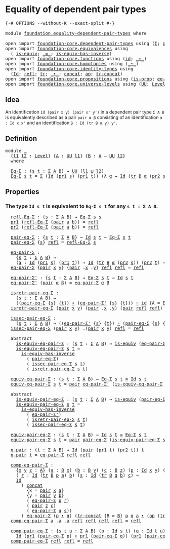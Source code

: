 # Equality of dependent pair types

<pre class="Agda"><a id="45" class="Symbol">{-#</a> <a id="49" class="Keyword">OPTIONS</a> <a id="57" class="Pragma">--without-K</a> <a id="69" class="Pragma">--exact-split</a> <a id="83" class="Symbol">#-}</a>

<a id="88" class="Keyword">module</a> <a id="95" href="foundation.equality-dependent-pair-types.html" class="Module">foundation.equality-dependent-pair-types</a> <a id="136" class="Keyword">where</a>

<a id="143" class="Keyword">open</a> <a id="148" class="Keyword">import</a> <a id="155" href="foundation-core.dependent-pair-types.html" class="Module">foundation-core.dependent-pair-types</a> <a id="192" class="Keyword">using</a> <a id="198" class="Symbol">(</a><a id="199" href="foundation-core.dependent-pair-types.html#515" class="Record">Σ</a><a id="200" class="Symbol">;</a> <a id="202" href="foundation-core.dependent-pair-types.html#588" class="InductiveConstructor">pair</a><a id="206" class="Symbol">;</a> <a id="208" href="foundation-core.dependent-pair-types.html#605" class="Field">pr1</a><a id="211" class="Symbol">;</a> <a id="213" href="foundation-core.dependent-pair-types.html#617" class="Field">pr2</a><a id="216" class="Symbol">)</a>
<a id="218" class="Keyword">open</a> <a id="223" class="Keyword">import</a> <a id="230" href="foundation-core.equivalences.html" class="Module">foundation-core.equivalences</a> <a id="259" class="Keyword">using</a>
  <a id="267" class="Symbol">(</a> <a id="269" href="foundation-core.equivalences.html#1556" class="Function">is-equiv</a><a id="277" class="Symbol">;</a> <a id="279" href="foundation-core.equivalences.html#1621" class="Function Operator">_≃_</a><a id="282" class="Symbol">;</a> <a id="284" href="foundation-core.equivalences.html#3013" class="Function">is-equiv-has-inverse</a><a id="304" class="Symbol">)</a>
<a id="306" class="Keyword">open</a> <a id="311" class="Keyword">import</a> <a id="318" href="foundation-core.functions.html" class="Module">foundation-core.functions</a> <a id="344" class="Keyword">using</a> <a id="350" class="Symbol">(</a><a id="351" href="foundation-core.functions.html#322" class="Function">id</a><a id="353" class="Symbol">;</a> <a id="355" href="foundation-core.functions.html#420" class="Function Operator">_∘_</a><a id="358" class="Symbol">)</a>
<a id="360" class="Keyword">open</a> <a id="365" class="Keyword">import</a> <a id="372" href="foundation-core.homotopies.html" class="Module">foundation-core.homotopies</a> <a id="399" class="Keyword">using</a> <a id="405" class="Symbol">(</a><a id="406" href="foundation-core.homotopies.html#627" class="Function Operator">_~_</a><a id="409" class="Symbol">)</a>
<a id="411" class="Keyword">open</a> <a id="416" class="Keyword">import</a> <a id="423" href="foundation-core.identity-types.html" class="Module">foundation-core.identity-types</a> <a id="454" class="Keyword">using</a>
  <a id="462" class="Symbol">(</a><a id="463" href="foundation-core.identity-types.html#1767" class="Datatype">Id</a><a id="465" class="Symbol">;</a> <a id="467" href="foundation-core.identity-types.html#1820" class="InductiveConstructor">refl</a><a id="471" class="Symbol">;</a> <a id="473" href="foundation-core.identity-types.html#5702" class="Function">tr</a><a id="475" class="Symbol">;</a> <a id="477" href="foundation-core.identity-types.html#2425" class="Function Operator">_∙_</a><a id="480" class="Symbol">;</a> <a id="482" href="foundation-core.identity-types.html#2485" class="Function">concat</a><a id="488" class="Symbol">;</a> <a id="490" href="foundation-core.identity-types.html#4003" class="Function">ap</a><a id="492" class="Symbol">;</a> <a id="494" href="foundation-core.identity-types.html#6274" class="Function">tr-concat</a><a id="503" class="Symbol">)</a>
<a id="505" class="Keyword">open</a> <a id="510" class="Keyword">import</a> <a id="517" href="foundation-core.propositions.html" class="Module">foundation-core.propositions</a> <a id="546" class="Keyword">using</a> <a id="552" class="Symbol">(</a><a id="553" href="foundation-core.propositions.html#1309" class="Function">is-prop</a><a id="560" class="Symbol">;</a> <a id="562" href="foundation-core.propositions.html#2719" class="Function">eq-is-prop</a><a id="572" class="Symbol">)</a>
<a id="574" class="Keyword">open</a> <a id="579" class="Keyword">import</a> <a id="586" href="foundation-core.universe-levels.html" class="Module">foundation-core.universe-levels</a> <a id="618" class="Keyword">using</a> <a id="624" class="Symbol">(</a><a id="625" href="foundation-core.universe-levels.html#235" class="Primitive">UU</a><a id="627" class="Symbol">;</a> <a id="629" href="Agda.Primitive.html#597" class="Postulate">Level</a><a id="634" class="Symbol">;</a> <a id="636" href="Agda.Primitive.html#810" class="Primitive Operator">_⊔_</a><a id="639" class="Symbol">)</a>
</pre>
## Idea

An identification `Id (pair x y) (pair x' y')` in a dependent pair type `Σ A B` is equivalently described as a pair `pair α β` consisting of an identification `α : Id x x'` and an identification `β : Id (tr B α y) y'`. 

## Definition

<pre class="Agda">
<a id="900" class="Keyword">module</a> <a id="907" href="foundation.equality-dependent-pair-types.html#907" class="Module">_</a>
  <a id="911" class="Symbol">{</a><a id="912" href="foundation.equality-dependent-pair-types.html#912" class="Bound">l1</a> <a id="915" href="foundation.equality-dependent-pair-types.html#915" class="Bound">l2</a> <a id="918" class="Symbol">:</a> <a id="920" href="Agda.Primitive.html#597" class="Postulate">Level</a><a id="925" class="Symbol">}</a> <a id="927" class="Symbol">{</a><a id="928" href="foundation.equality-dependent-pair-types.html#928" class="Bound">A</a> <a id="930" class="Symbol">:</a> <a id="932" href="foundation-core.universe-levels.html#235" class="Primitive">UU</a> <a id="935" href="foundation.equality-dependent-pair-types.html#912" class="Bound">l1</a><a id="937" class="Symbol">}</a> <a id="939" class="Symbol">{</a><a id="940" href="foundation.equality-dependent-pair-types.html#940" class="Bound">B</a> <a id="942" class="Symbol">:</a> <a id="944" href="foundation.equality-dependent-pair-types.html#928" class="Bound">A</a> <a id="946" class="Symbol">→</a> <a id="948" href="foundation-core.universe-levels.html#235" class="Primitive">UU</a> <a id="951" href="foundation.equality-dependent-pair-types.html#915" class="Bound">l2</a><a id="953" class="Symbol">}</a>
  <a id="957" class="Keyword">where</a>

  <a id="966" href="foundation.equality-dependent-pair-types.html#966" class="Function">Eq-Σ</a> <a id="971" class="Symbol">:</a> <a id="973" class="Symbol">(</a><a id="974" href="foundation.equality-dependent-pair-types.html#974" class="Bound">s</a> <a id="976" href="foundation.equality-dependent-pair-types.html#976" class="Bound">t</a> <a id="978" class="Symbol">:</a> <a id="980" href="foundation-core.dependent-pair-types.html#515" class="Record">Σ</a> <a id="982" href="foundation.equality-dependent-pair-types.html#928" class="Bound">A</a> <a id="984" href="foundation.equality-dependent-pair-types.html#940" class="Bound">B</a><a id="985" class="Symbol">)</a> <a id="987" class="Symbol">→</a> <a id="989" href="foundation-core.universe-levels.html#235" class="Primitive">UU</a> <a id="992" class="Symbol">(</a><a id="993" href="foundation.equality-dependent-pair-types.html#912" class="Bound">l1</a> <a id="996" href="Agda.Primitive.html#810" class="Primitive Operator">⊔</a> <a id="998" href="foundation.equality-dependent-pair-types.html#915" class="Bound">l2</a><a id="1000" class="Symbol">)</a>
  <a id="1004" href="foundation.equality-dependent-pair-types.html#966" class="Function">Eq-Σ</a> <a id="1009" href="foundation.equality-dependent-pair-types.html#1009" class="Bound">s</a> <a id="1011" href="foundation.equality-dependent-pair-types.html#1011" class="Bound">t</a> <a id="1013" class="Symbol">=</a> <a id="1015" href="foundation-core.dependent-pair-types.html#515" class="Record">Σ</a> <a id="1017" class="Symbol">(</a><a id="1018" href="foundation-core.identity-types.html#1767" class="Datatype">Id</a> <a id="1021" class="Symbol">(</a><a id="1022" href="foundation-core.dependent-pair-types.html#605" class="Field">pr1</a> <a id="1026" href="foundation.equality-dependent-pair-types.html#1009" class="Bound">s</a><a id="1027" class="Symbol">)</a> <a id="1029" class="Symbol">(</a><a id="1030" href="foundation-core.dependent-pair-types.html#605" class="Field">pr1</a> <a id="1034" href="foundation.equality-dependent-pair-types.html#1011" class="Bound">t</a><a id="1035" class="Symbol">))</a> <a id="1038" class="Symbol">(λ</a> <a id="1041" href="foundation.equality-dependent-pair-types.html#1041" class="Bound">α</a> <a id="1043" class="Symbol">→</a> <a id="1045" href="foundation-core.identity-types.html#1767" class="Datatype">Id</a> <a id="1048" class="Symbol">(</a><a id="1049" href="foundation-core.identity-types.html#5702" class="Function">tr</a> <a id="1052" href="foundation.equality-dependent-pair-types.html#940" class="Bound">B</a> <a id="1054" href="foundation.equality-dependent-pair-types.html#1041" class="Bound">α</a> <a id="1056" class="Symbol">(</a><a id="1057" href="foundation-core.dependent-pair-types.html#617" class="Field">pr2</a> <a id="1061" href="foundation.equality-dependent-pair-types.html#1009" class="Bound">s</a><a id="1062" class="Symbol">))</a> <a id="1065" class="Symbol">(</a><a id="1066" href="foundation-core.dependent-pair-types.html#617" class="Field">pr2</a> <a id="1070" href="foundation.equality-dependent-pair-types.html#1011" class="Bound">t</a><a id="1071" class="Symbol">))</a>
</pre>
## Properties

### The type `Id s t` is equivalent to `Eq-Σ s t` for any `s t : Σ A B`.

<pre class="Agda">  <a id="1178" href="foundation.equality-dependent-pair-types.html#1178" class="Function">refl-Eq-Σ</a> <a id="1188" class="Symbol">:</a> <a id="1190" class="Symbol">(</a><a id="1191" href="foundation.equality-dependent-pair-types.html#1191" class="Bound">s</a> <a id="1193" class="Symbol">:</a> <a id="1195" href="foundation-core.dependent-pair-types.html#515" class="Record">Σ</a> <a id="1197" href="foundation.equality-dependent-pair-types.html#928" class="Bound">A</a> <a id="1199" href="foundation.equality-dependent-pair-types.html#940" class="Bound">B</a><a id="1200" class="Symbol">)</a> <a id="1202" class="Symbol">→</a> <a id="1204" href="foundation.equality-dependent-pair-types.html#966" class="Function">Eq-Σ</a> <a id="1209" href="foundation.equality-dependent-pair-types.html#1191" class="Bound">s</a> <a id="1211" href="foundation.equality-dependent-pair-types.html#1191" class="Bound">s</a>
  <a id="1215" href="foundation-core.dependent-pair-types.html#605" class="Field">pr1</a> <a id="1219" class="Symbol">(</a><a id="1220" href="foundation.equality-dependent-pair-types.html#1178" class="Function">refl-Eq-Σ</a> <a id="1230" class="Symbol">(</a><a id="1231" href="foundation-core.dependent-pair-types.html#588" class="InductiveConstructor">pair</a> <a id="1236" href="foundation.equality-dependent-pair-types.html#1236" class="Bound">a</a> <a id="1238" href="foundation.equality-dependent-pair-types.html#1238" class="Bound">b</a><a id="1239" class="Symbol">))</a> <a id="1242" class="Symbol">=</a> <a id="1244" href="foundation-core.identity-types.html#1820" class="InductiveConstructor">refl</a>
  <a id="1251" href="foundation-core.dependent-pair-types.html#617" class="Field">pr2</a> <a id="1255" class="Symbol">(</a><a id="1256" href="foundation.equality-dependent-pair-types.html#1178" class="Function">refl-Eq-Σ</a> <a id="1266" class="Symbol">(</a><a id="1267" href="foundation-core.dependent-pair-types.html#588" class="InductiveConstructor">pair</a> <a id="1272" href="foundation.equality-dependent-pair-types.html#1272" class="Bound">a</a> <a id="1274" href="foundation.equality-dependent-pair-types.html#1274" class="Bound">b</a><a id="1275" class="Symbol">))</a> <a id="1278" class="Symbol">=</a> <a id="1280" href="foundation-core.identity-types.html#1820" class="InductiveConstructor">refl</a>

  <a id="1288" href="foundation.equality-dependent-pair-types.html#1288" class="Function">pair-eq-Σ</a> <a id="1298" class="Symbol">:</a> <a id="1300" class="Symbol">{</a><a id="1301" href="foundation.equality-dependent-pair-types.html#1301" class="Bound">s</a> <a id="1303" href="foundation.equality-dependent-pair-types.html#1303" class="Bound">t</a> <a id="1305" class="Symbol">:</a> <a id="1307" href="foundation-core.dependent-pair-types.html#515" class="Record">Σ</a> <a id="1309" href="foundation.equality-dependent-pair-types.html#928" class="Bound">A</a> <a id="1311" href="foundation.equality-dependent-pair-types.html#940" class="Bound">B</a><a id="1312" class="Symbol">}</a> <a id="1314" class="Symbol">→</a> <a id="1316" href="foundation-core.identity-types.html#1767" class="Datatype">Id</a> <a id="1319" href="foundation.equality-dependent-pair-types.html#1301" class="Bound">s</a> <a id="1321" href="foundation.equality-dependent-pair-types.html#1303" class="Bound">t</a> <a id="1323" class="Symbol">→</a> <a id="1325" href="foundation.equality-dependent-pair-types.html#966" class="Function">Eq-Σ</a> <a id="1330" href="foundation.equality-dependent-pair-types.html#1301" class="Bound">s</a> <a id="1332" href="foundation.equality-dependent-pair-types.html#1303" class="Bound">t</a>
  <a id="1336" href="foundation.equality-dependent-pair-types.html#1288" class="Function">pair-eq-Σ</a> <a id="1346" class="Symbol">{</a><a id="1347" href="foundation.equality-dependent-pair-types.html#1347" class="Bound">s</a><a id="1348" class="Symbol">}</a> <a id="1350" href="foundation-core.identity-types.html#1820" class="InductiveConstructor">refl</a> <a id="1355" class="Symbol">=</a> <a id="1357" href="foundation.equality-dependent-pair-types.html#1178" class="Function">refl-Eq-Σ</a> <a id="1367" href="foundation.equality-dependent-pair-types.html#1347" class="Bound">s</a>

  <a id="1372" href="foundation.equality-dependent-pair-types.html#1372" class="Function">eq-pair-Σ</a> <a id="1382" class="Symbol">:</a>
    <a id="1388" class="Symbol">{</a><a id="1389" href="foundation.equality-dependent-pair-types.html#1389" class="Bound">s</a> <a id="1391" href="foundation.equality-dependent-pair-types.html#1391" class="Bound">t</a> <a id="1393" class="Symbol">:</a> <a id="1395" href="foundation-core.dependent-pair-types.html#515" class="Record">Σ</a> <a id="1397" href="foundation.equality-dependent-pair-types.html#928" class="Bound">A</a> <a id="1399" href="foundation.equality-dependent-pair-types.html#940" class="Bound">B</a><a id="1400" class="Symbol">}</a> <a id="1402" class="Symbol">→</a>
    <a id="1408" class="Symbol">(</a><a id="1409" href="foundation.equality-dependent-pair-types.html#1409" class="Bound">α</a> <a id="1411" class="Symbol">:</a> <a id="1413" href="foundation-core.identity-types.html#1767" class="Datatype">Id</a> <a id="1416" class="Symbol">(</a><a id="1417" href="foundation-core.dependent-pair-types.html#605" class="Field">pr1</a> <a id="1421" href="foundation.equality-dependent-pair-types.html#1389" class="Bound">s</a><a id="1422" class="Symbol">)</a> <a id="1424" class="Symbol">(</a><a id="1425" href="foundation-core.dependent-pair-types.html#605" class="Field">pr1</a> <a id="1429" href="foundation.equality-dependent-pair-types.html#1391" class="Bound">t</a><a id="1430" class="Symbol">))</a> <a id="1433" class="Symbol">→</a> <a id="1435" href="foundation-core.identity-types.html#1767" class="Datatype">Id</a> <a id="1438" class="Symbol">(</a><a id="1439" href="foundation-core.identity-types.html#5702" class="Function">tr</a> <a id="1442" href="foundation.equality-dependent-pair-types.html#940" class="Bound">B</a> <a id="1444" href="foundation.equality-dependent-pair-types.html#1409" class="Bound">α</a> <a id="1446" class="Symbol">(</a><a id="1447" href="foundation-core.dependent-pair-types.html#617" class="Field">pr2</a> <a id="1451" href="foundation.equality-dependent-pair-types.html#1389" class="Bound">s</a><a id="1452" class="Symbol">))</a> <a id="1455" class="Symbol">(</a><a id="1456" href="foundation-core.dependent-pair-types.html#617" class="Field">pr2</a> <a id="1460" href="foundation.equality-dependent-pair-types.html#1391" class="Bound">t</a><a id="1461" class="Symbol">)</a> <a id="1463" class="Symbol">→</a> <a id="1465" href="foundation-core.identity-types.html#1767" class="Datatype">Id</a> <a id="1468" href="foundation.equality-dependent-pair-types.html#1389" class="Bound">s</a> <a id="1470" href="foundation.equality-dependent-pair-types.html#1391" class="Bound">t</a>
  <a id="1474" href="foundation.equality-dependent-pair-types.html#1372" class="Function">eq-pair-Σ</a> <a id="1484" class="Symbol">{</a><a id="1485" href="foundation-core.dependent-pair-types.html#588" class="InductiveConstructor">pair</a> <a id="1490" href="foundation.equality-dependent-pair-types.html#1490" class="Bound">x</a> <a id="1492" href="foundation.equality-dependent-pair-types.html#1492" class="Bound">y</a><a id="1493" class="Symbol">}</a> <a id="1495" class="Symbol">{</a><a id="1496" href="foundation-core.dependent-pair-types.html#588" class="InductiveConstructor">pair</a> <a id="1501" class="DottedPattern Symbol">.</a><a id="1502" href="foundation.equality-dependent-pair-types.html#1490" class="DottedPattern Bound">x</a> <a id="1504" class="DottedPattern Symbol">.</a><a id="1505" href="foundation.equality-dependent-pair-types.html#1492" class="DottedPattern Bound">y</a><a id="1506" class="Symbol">}</a> <a id="1508" href="foundation-core.identity-types.html#1820" class="InductiveConstructor">refl</a> <a id="1513" href="foundation-core.identity-types.html#1820" class="InductiveConstructor">refl</a> <a id="1518" class="Symbol">=</a> <a id="1520" href="foundation-core.identity-types.html#1820" class="InductiveConstructor">refl</a>

  <a id="1528" href="foundation.equality-dependent-pair-types.html#1528" class="Function">eq-pair-Σ&#39;</a> <a id="1539" class="Symbol">:</a> <a id="1541" class="Symbol">{</a><a id="1542" href="foundation.equality-dependent-pair-types.html#1542" class="Bound">s</a> <a id="1544" href="foundation.equality-dependent-pair-types.html#1544" class="Bound">t</a> <a id="1546" class="Symbol">:</a> <a id="1548" href="foundation-core.dependent-pair-types.html#515" class="Record">Σ</a> <a id="1550" href="foundation.equality-dependent-pair-types.html#928" class="Bound">A</a> <a id="1552" href="foundation.equality-dependent-pair-types.html#940" class="Bound">B</a><a id="1553" class="Symbol">}</a> <a id="1555" class="Symbol">→</a> <a id="1557" href="foundation.equality-dependent-pair-types.html#966" class="Function">Eq-Σ</a> <a id="1562" href="foundation.equality-dependent-pair-types.html#1542" class="Bound">s</a> <a id="1564" href="foundation.equality-dependent-pair-types.html#1544" class="Bound">t</a> <a id="1566" class="Symbol">→</a> <a id="1568" href="foundation-core.identity-types.html#1767" class="Datatype">Id</a> <a id="1571" href="foundation.equality-dependent-pair-types.html#1542" class="Bound">s</a> <a id="1573" href="foundation.equality-dependent-pair-types.html#1544" class="Bound">t</a>
  <a id="1577" href="foundation.equality-dependent-pair-types.html#1528" class="Function">eq-pair-Σ&#39;</a> <a id="1588" class="Symbol">(</a><a id="1589" href="foundation-core.dependent-pair-types.html#588" class="InductiveConstructor">pair</a> <a id="1594" href="foundation.equality-dependent-pair-types.html#1594" class="Bound">α</a> <a id="1596" href="foundation.equality-dependent-pair-types.html#1596" class="Bound">β</a><a id="1597" class="Symbol">)</a> <a id="1599" class="Symbol">=</a> <a id="1601" href="foundation.equality-dependent-pair-types.html#1372" class="Function">eq-pair-Σ</a> <a id="1611" href="foundation.equality-dependent-pair-types.html#1594" class="Bound">α</a> <a id="1613" href="foundation.equality-dependent-pair-types.html#1596" class="Bound">β</a>

  <a id="1618" href="foundation.equality-dependent-pair-types.html#1618" class="Function">isretr-pair-eq-Σ</a> <a id="1635" class="Symbol">:</a>
    <a id="1641" class="Symbol">(</a><a id="1642" href="foundation.equality-dependent-pair-types.html#1642" class="Bound">s</a> <a id="1644" href="foundation.equality-dependent-pair-types.html#1644" class="Bound">t</a> <a id="1646" class="Symbol">:</a> <a id="1648" href="foundation-core.dependent-pair-types.html#515" class="Record">Σ</a> <a id="1650" href="foundation.equality-dependent-pair-types.html#928" class="Bound">A</a> <a id="1652" href="foundation.equality-dependent-pair-types.html#940" class="Bound">B</a><a id="1653" class="Symbol">)</a> <a id="1655" class="Symbol">→</a>
    <a id="1661" class="Symbol">((</a><a id="1663" href="foundation.equality-dependent-pair-types.html#1288" class="Function">pair-eq-Σ</a> <a id="1673" class="Symbol">{</a><a id="1674" href="foundation.equality-dependent-pair-types.html#1642" class="Bound">s</a><a id="1675" class="Symbol">}</a> <a id="1677" class="Symbol">{</a><a id="1678" href="foundation.equality-dependent-pair-types.html#1644" class="Bound">t</a><a id="1679" class="Symbol">})</a> <a id="1682" href="foundation-core.functions.html#420" class="Function Operator">∘</a> <a id="1684" class="Symbol">(</a><a id="1685" href="foundation.equality-dependent-pair-types.html#1528" class="Function">eq-pair-Σ&#39;</a> <a id="1696" class="Symbol">{</a><a id="1697" href="foundation.equality-dependent-pair-types.html#1642" class="Bound">s</a><a id="1698" class="Symbol">}</a> <a id="1700" class="Symbol">{</a><a id="1701" href="foundation.equality-dependent-pair-types.html#1644" class="Bound">t</a><a id="1702" class="Symbol">}))</a> <a id="1706" href="foundation-core.homotopies.html#627" class="Function Operator">~</a> <a id="1708" href="foundation-core.functions.html#322" class="Function">id</a> <a id="1711" class="Symbol">{</a><a id="1712" class="Argument">A</a> <a id="1714" class="Symbol">=</a> <a id="1716" href="foundation.equality-dependent-pair-types.html#966" class="Function">Eq-Σ</a> <a id="1721" href="foundation.equality-dependent-pair-types.html#1642" class="Bound">s</a> <a id="1723" href="foundation.equality-dependent-pair-types.html#1644" class="Bound">t</a><a id="1724" class="Symbol">}</a>
  <a id="1728" href="foundation.equality-dependent-pair-types.html#1618" class="Function">isretr-pair-eq-Σ</a> <a id="1745" class="Symbol">(</a><a id="1746" href="foundation-core.dependent-pair-types.html#588" class="InductiveConstructor">pair</a> <a id="1751" href="foundation.equality-dependent-pair-types.html#1751" class="Bound">x</a> <a id="1753" href="foundation.equality-dependent-pair-types.html#1753" class="Bound">y</a><a id="1754" class="Symbol">)</a> <a id="1756" class="Symbol">(</a><a id="1757" href="foundation-core.dependent-pair-types.html#588" class="InductiveConstructor">pair</a> <a id="1762" class="DottedPattern Symbol">.</a><a id="1763" href="foundation.equality-dependent-pair-types.html#1751" class="DottedPattern Bound">x</a> <a id="1765" class="DottedPattern Symbol">.</a><a id="1766" href="foundation.equality-dependent-pair-types.html#1753" class="DottedPattern Bound">y</a><a id="1767" class="Symbol">)</a> <a id="1769" class="Symbol">(</a><a id="1770" href="foundation-core.dependent-pair-types.html#588" class="InductiveConstructor">pair</a> <a id="1775" href="foundation-core.identity-types.html#1820" class="InductiveConstructor">refl</a> <a id="1780" href="foundation-core.identity-types.html#1820" class="InductiveConstructor">refl</a><a id="1784" class="Symbol">)</a> <a id="1786" class="Symbol">=</a> <a id="1788" href="foundation-core.identity-types.html#1820" class="InductiveConstructor">refl</a>

  <a id="1796" href="foundation.equality-dependent-pair-types.html#1796" class="Function">issec-pair-eq-Σ</a> <a id="1812" class="Symbol">:</a>
    <a id="1818" class="Symbol">(</a><a id="1819" href="foundation.equality-dependent-pair-types.html#1819" class="Bound">s</a> <a id="1821" href="foundation.equality-dependent-pair-types.html#1821" class="Bound">t</a> <a id="1823" class="Symbol">:</a> <a id="1825" href="foundation-core.dependent-pair-types.html#515" class="Record">Σ</a> <a id="1827" href="foundation.equality-dependent-pair-types.html#928" class="Bound">A</a> <a id="1829" href="foundation.equality-dependent-pair-types.html#940" class="Bound">B</a><a id="1830" class="Symbol">)</a> <a id="1832" class="Symbol">→</a> <a id="1834" class="Symbol">((</a><a id="1836" href="foundation.equality-dependent-pair-types.html#1528" class="Function">eq-pair-Σ&#39;</a> <a id="1847" class="Symbol">{</a><a id="1848" href="foundation.equality-dependent-pair-types.html#1819" class="Bound">s</a><a id="1849" class="Symbol">}</a> <a id="1851" class="Symbol">{</a><a id="1852" href="foundation.equality-dependent-pair-types.html#1821" class="Bound">t</a><a id="1853" class="Symbol">})</a> <a id="1856" href="foundation-core.functions.html#420" class="Function Operator">∘</a> <a id="1858" class="Symbol">(</a><a id="1859" href="foundation.equality-dependent-pair-types.html#1288" class="Function">pair-eq-Σ</a> <a id="1869" class="Symbol">{</a><a id="1870" href="foundation.equality-dependent-pair-types.html#1819" class="Bound">s</a><a id="1871" class="Symbol">}</a> <a id="1873" class="Symbol">{</a><a id="1874" href="foundation.equality-dependent-pair-types.html#1821" class="Bound">t</a><a id="1875" class="Symbol">}))</a> <a id="1879" href="foundation-core.homotopies.html#627" class="Function Operator">~</a> <a id="1881" href="foundation-core.functions.html#322" class="Function">id</a>
  <a id="1886" href="foundation.equality-dependent-pair-types.html#1796" class="Function">issec-pair-eq-Σ</a> <a id="1902" class="Symbol">(</a><a id="1903" href="foundation-core.dependent-pair-types.html#588" class="InductiveConstructor">pair</a> <a id="1908" href="foundation.equality-dependent-pair-types.html#1908" class="Bound">x</a> <a id="1910" href="foundation.equality-dependent-pair-types.html#1910" class="Bound">y</a><a id="1911" class="Symbol">)</a> <a id="1913" class="DottedPattern Symbol">.(</a><a id="1915" href="foundation-core.dependent-pair-types.html#588" class="DottedPattern InductiveConstructor">pair</a> <a id="1920" href="foundation.equality-dependent-pair-types.html#1908" class="DottedPattern Bound">x</a> <a id="1922" href="foundation.equality-dependent-pair-types.html#1910" class="DottedPattern Bound">y</a><a id="1923" class="DottedPattern Symbol">)</a> <a id="1925" href="foundation-core.identity-types.html#1820" class="InductiveConstructor">refl</a> <a id="1930" class="Symbol">=</a> <a id="1932" href="foundation-core.identity-types.html#1820" class="InductiveConstructor">refl</a>

  <a id="1940" class="Keyword">abstract</a>
    <a id="1953" href="foundation.equality-dependent-pair-types.html#1953" class="Function">is-equiv-eq-pair-Σ</a> <a id="1972" class="Symbol">:</a> <a id="1974" class="Symbol">(</a><a id="1975" href="foundation.equality-dependent-pair-types.html#1975" class="Bound">s</a> <a id="1977" href="foundation.equality-dependent-pair-types.html#1977" class="Bound">t</a> <a id="1979" class="Symbol">:</a> <a id="1981" href="foundation-core.dependent-pair-types.html#515" class="Record">Σ</a> <a id="1983" href="foundation.equality-dependent-pair-types.html#928" class="Bound">A</a> <a id="1985" href="foundation.equality-dependent-pair-types.html#940" class="Bound">B</a><a id="1986" class="Symbol">)</a> <a id="1988" class="Symbol">→</a> <a id="1990" href="foundation-core.equivalences.html#1556" class="Function">is-equiv</a> <a id="1999" class="Symbol">(</a><a id="2000" href="foundation.equality-dependent-pair-types.html#1528" class="Function">eq-pair-Σ&#39;</a> <a id="2011" class="Symbol">{</a><a id="2012" href="foundation.equality-dependent-pair-types.html#1975" class="Bound">s</a><a id="2013" class="Symbol">}</a> <a id="2015" class="Symbol">{</a><a id="2016" href="foundation.equality-dependent-pair-types.html#1977" class="Bound">t</a><a id="2017" class="Symbol">})</a>
    <a id="2024" href="foundation.equality-dependent-pair-types.html#1953" class="Function">is-equiv-eq-pair-Σ</a> <a id="2043" href="foundation.equality-dependent-pair-types.html#2043" class="Bound">s</a> <a id="2045" href="foundation.equality-dependent-pair-types.html#2045" class="Bound">t</a> <a id="2047" class="Symbol">=</a>
      <a id="2055" href="foundation-core.equivalences.html#3013" class="Function">is-equiv-has-inverse</a>
        <a id="2084" class="Symbol">(</a> <a id="2086" href="foundation.equality-dependent-pair-types.html#1288" class="Function">pair-eq-Σ</a><a id="2095" class="Symbol">)</a>
        <a id="2105" class="Symbol">(</a> <a id="2107" href="foundation.equality-dependent-pair-types.html#1796" class="Function">issec-pair-eq-Σ</a> <a id="2123" href="foundation.equality-dependent-pair-types.html#2043" class="Bound">s</a> <a id="2125" href="foundation.equality-dependent-pair-types.html#2045" class="Bound">t</a><a id="2126" class="Symbol">)</a>
        <a id="2136" class="Symbol">(</a> <a id="2138" href="foundation.equality-dependent-pair-types.html#1618" class="Function">isretr-pair-eq-Σ</a> <a id="2155" href="foundation.equality-dependent-pair-types.html#2043" class="Bound">s</a> <a id="2157" href="foundation.equality-dependent-pair-types.html#2045" class="Bound">t</a><a id="2158" class="Symbol">)</a>

  <a id="2163" href="foundation.equality-dependent-pair-types.html#2163" class="Function">equiv-eq-pair-Σ</a> <a id="2179" class="Symbol">:</a> <a id="2181" class="Symbol">(</a><a id="2182" href="foundation.equality-dependent-pair-types.html#2182" class="Bound">s</a> <a id="2184" href="foundation.equality-dependent-pair-types.html#2184" class="Bound">t</a> <a id="2186" class="Symbol">:</a> <a id="2188" href="foundation-core.dependent-pair-types.html#515" class="Record">Σ</a> <a id="2190" href="foundation.equality-dependent-pair-types.html#928" class="Bound">A</a> <a id="2192" href="foundation.equality-dependent-pair-types.html#940" class="Bound">B</a><a id="2193" class="Symbol">)</a> <a id="2195" class="Symbol">→</a> <a id="2197" href="foundation.equality-dependent-pair-types.html#966" class="Function">Eq-Σ</a> <a id="2202" href="foundation.equality-dependent-pair-types.html#2182" class="Bound">s</a> <a id="2204" href="foundation.equality-dependent-pair-types.html#2184" class="Bound">t</a> <a id="2206" href="foundation-core.equivalences.html#1621" class="Function Operator">≃</a> <a id="2208" href="foundation-core.identity-types.html#1767" class="Datatype">Id</a> <a id="2211" href="foundation.equality-dependent-pair-types.html#2182" class="Bound">s</a> <a id="2213" href="foundation.equality-dependent-pair-types.html#2184" class="Bound">t</a>
  <a id="2217" href="foundation.equality-dependent-pair-types.html#2163" class="Function">equiv-eq-pair-Σ</a> <a id="2233" href="foundation.equality-dependent-pair-types.html#2233" class="Bound">s</a> <a id="2235" href="foundation.equality-dependent-pair-types.html#2235" class="Bound">t</a> <a id="2237" class="Symbol">=</a> <a id="2239" href="foundation-core.dependent-pair-types.html#588" class="InductiveConstructor">pair</a> <a id="2244" href="foundation.equality-dependent-pair-types.html#1528" class="Function">eq-pair-Σ&#39;</a> <a id="2255" class="Symbol">(</a><a id="2256" href="foundation.equality-dependent-pair-types.html#1953" class="Function">is-equiv-eq-pair-Σ</a> <a id="2275" href="foundation.equality-dependent-pair-types.html#2233" class="Bound">s</a> <a id="2277" href="foundation.equality-dependent-pair-types.html#2235" class="Bound">t</a><a id="2278" class="Symbol">)</a>

  <a id="2283" class="Keyword">abstract</a>
    <a id="2296" href="foundation.equality-dependent-pair-types.html#2296" class="Function">is-equiv-pair-eq-Σ</a> <a id="2315" class="Symbol">:</a> <a id="2317" class="Symbol">(</a><a id="2318" href="foundation.equality-dependent-pair-types.html#2318" class="Bound">s</a> <a id="2320" href="foundation.equality-dependent-pair-types.html#2320" class="Bound">t</a> <a id="2322" class="Symbol">:</a> <a id="2324" href="foundation-core.dependent-pair-types.html#515" class="Record">Σ</a> <a id="2326" href="foundation.equality-dependent-pair-types.html#928" class="Bound">A</a> <a id="2328" href="foundation.equality-dependent-pair-types.html#940" class="Bound">B</a><a id="2329" class="Symbol">)</a> <a id="2331" class="Symbol">→</a> <a id="2333" href="foundation-core.equivalences.html#1556" class="Function">is-equiv</a> <a id="2342" class="Symbol">(</a><a id="2343" href="foundation.equality-dependent-pair-types.html#1288" class="Function">pair-eq-Σ</a> <a id="2353" class="Symbol">{</a><a id="2354" href="foundation.equality-dependent-pair-types.html#2318" class="Bound">s</a><a id="2355" class="Symbol">}</a> <a id="2357" class="Symbol">{</a><a id="2358" href="foundation.equality-dependent-pair-types.html#2320" class="Bound">t</a><a id="2359" class="Symbol">})</a>
    <a id="2366" href="foundation.equality-dependent-pair-types.html#2296" class="Function">is-equiv-pair-eq-Σ</a> <a id="2385" href="foundation.equality-dependent-pair-types.html#2385" class="Bound">s</a> <a id="2387" href="foundation.equality-dependent-pair-types.html#2387" class="Bound">t</a> <a id="2389" class="Symbol">=</a>
      <a id="2397" href="foundation-core.equivalences.html#3013" class="Function">is-equiv-has-inverse</a>
        <a id="2426" class="Symbol">(</a> <a id="2428" href="foundation.equality-dependent-pair-types.html#1528" class="Function">eq-pair-Σ&#39;</a><a id="2438" class="Symbol">)</a>
        <a id="2448" class="Symbol">(</a> <a id="2450" href="foundation.equality-dependent-pair-types.html#1618" class="Function">isretr-pair-eq-Σ</a> <a id="2467" href="foundation.equality-dependent-pair-types.html#2385" class="Bound">s</a> <a id="2469" href="foundation.equality-dependent-pair-types.html#2387" class="Bound">t</a><a id="2470" class="Symbol">)</a>
        <a id="2480" class="Symbol">(</a> <a id="2482" href="foundation.equality-dependent-pair-types.html#1796" class="Function">issec-pair-eq-Σ</a> <a id="2498" href="foundation.equality-dependent-pair-types.html#2385" class="Bound">s</a> <a id="2500" href="foundation.equality-dependent-pair-types.html#2387" class="Bound">t</a><a id="2501" class="Symbol">)</a>

  <a id="2506" href="foundation.equality-dependent-pair-types.html#2506" class="Function">equiv-pair-eq-Σ</a> <a id="2522" class="Symbol">:</a> <a id="2524" class="Symbol">(</a><a id="2525" href="foundation.equality-dependent-pair-types.html#2525" class="Bound">s</a> <a id="2527" href="foundation.equality-dependent-pair-types.html#2527" class="Bound">t</a> <a id="2529" class="Symbol">:</a> <a id="2531" href="foundation-core.dependent-pair-types.html#515" class="Record">Σ</a> <a id="2533" href="foundation.equality-dependent-pair-types.html#928" class="Bound">A</a> <a id="2535" href="foundation.equality-dependent-pair-types.html#940" class="Bound">B</a><a id="2536" class="Symbol">)</a> <a id="2538" class="Symbol">→</a> <a id="2540" href="foundation-core.identity-types.html#1767" class="Datatype">Id</a> <a id="2543" href="foundation.equality-dependent-pair-types.html#2525" class="Bound">s</a> <a id="2545" href="foundation.equality-dependent-pair-types.html#2527" class="Bound">t</a> <a id="2547" href="foundation-core.equivalences.html#1621" class="Function Operator">≃</a> <a id="2549" href="foundation.equality-dependent-pair-types.html#966" class="Function">Eq-Σ</a> <a id="2554" href="foundation.equality-dependent-pair-types.html#2525" class="Bound">s</a> <a id="2556" href="foundation.equality-dependent-pair-types.html#2527" class="Bound">t</a>
  <a id="2560" href="foundation.equality-dependent-pair-types.html#2506" class="Function">equiv-pair-eq-Σ</a> <a id="2576" href="foundation.equality-dependent-pair-types.html#2576" class="Bound">s</a> <a id="2578" href="foundation.equality-dependent-pair-types.html#2578" class="Bound">t</a> <a id="2580" class="Symbol">=</a> <a id="2582" href="foundation-core.dependent-pair-types.html#588" class="InductiveConstructor">pair</a> <a id="2587" href="foundation.equality-dependent-pair-types.html#1288" class="Function">pair-eq-Σ</a> <a id="2597" class="Symbol">(</a><a id="2598" href="foundation.equality-dependent-pair-types.html#2296" class="Function">is-equiv-pair-eq-Σ</a> <a id="2617" href="foundation.equality-dependent-pair-types.html#2576" class="Bound">s</a> <a id="2619" href="foundation.equality-dependent-pair-types.html#2578" class="Bound">t</a><a id="2620" class="Symbol">)</a>

  <a id="2625" href="foundation.equality-dependent-pair-types.html#2625" class="Function">η-pair</a> <a id="2632" class="Symbol">:</a> <a id="2634" class="Symbol">(</a><a id="2635" href="foundation.equality-dependent-pair-types.html#2635" class="Bound">t</a> <a id="2637" class="Symbol">:</a> <a id="2639" href="foundation-core.dependent-pair-types.html#515" class="Record">Σ</a> <a id="2641" href="foundation.equality-dependent-pair-types.html#928" class="Bound">A</a> <a id="2643" href="foundation.equality-dependent-pair-types.html#940" class="Bound">B</a><a id="2644" class="Symbol">)</a> <a id="2646" class="Symbol">→</a> <a id="2648" href="foundation-core.identity-types.html#1767" class="Datatype">Id</a> <a id="2651" class="Symbol">(</a><a id="2652" href="foundation-core.dependent-pair-types.html#588" class="InductiveConstructor">pair</a> <a id="2657" class="Symbol">(</a><a id="2658" href="foundation-core.dependent-pair-types.html#605" class="Field">pr1</a> <a id="2662" href="foundation.equality-dependent-pair-types.html#2635" class="Bound">t</a><a id="2663" class="Symbol">)</a> <a id="2665" class="Symbol">(</a><a id="2666" href="foundation-core.dependent-pair-types.html#617" class="Field">pr2</a> <a id="2670" href="foundation.equality-dependent-pair-types.html#2635" class="Bound">t</a><a id="2671" class="Symbol">))</a> <a id="2674" href="foundation.equality-dependent-pair-types.html#2635" class="Bound">t</a>
  <a id="2678" href="foundation.equality-dependent-pair-types.html#2625" class="Function">η-pair</a> <a id="2685" href="foundation.equality-dependent-pair-types.html#2685" class="Bound">t</a> <a id="2687" class="Symbol">=</a> <a id="2689" href="foundation.equality-dependent-pair-types.html#1372" class="Function">eq-pair-Σ</a> <a id="2699" href="foundation-core.identity-types.html#1820" class="InductiveConstructor">refl</a> <a id="2704" href="foundation-core.identity-types.html#1820" class="InductiveConstructor">refl</a>

  <a id="2712" href="foundation.equality-dependent-pair-types.html#2712" class="Function">comp-eq-pair-Σ</a> <a id="2727" class="Symbol">:</a>
    <a id="2733" class="Symbol">{</a><a id="2734" href="foundation.equality-dependent-pair-types.html#2734" class="Bound">x</a> <a id="2736" href="foundation.equality-dependent-pair-types.html#2736" class="Bound">y</a> <a id="2738" href="foundation.equality-dependent-pair-types.html#2738" class="Bound">z</a> <a id="2740" class="Symbol">:</a> <a id="2742" href="foundation.equality-dependent-pair-types.html#928" class="Bound">A</a><a id="2743" class="Symbol">}</a> <a id="2745" class="Symbol">(</a><a id="2746" href="foundation.equality-dependent-pair-types.html#2746" class="Bound">a</a> <a id="2748" class="Symbol">:</a> <a id="2750" href="foundation.equality-dependent-pair-types.html#940" class="Bound">B</a> <a id="2752" href="foundation.equality-dependent-pair-types.html#2734" class="Bound">x</a><a id="2753" class="Symbol">)</a> <a id="2755" class="Symbol">(</a><a id="2756" href="foundation.equality-dependent-pair-types.html#2756" class="Bound">b</a> <a id="2758" class="Symbol">:</a> <a id="2760" href="foundation.equality-dependent-pair-types.html#940" class="Bound">B</a> <a id="2762" href="foundation.equality-dependent-pair-types.html#2736" class="Bound">y</a><a id="2763" class="Symbol">)</a> <a id="2765" class="Symbol">(</a><a id="2766" href="foundation.equality-dependent-pair-types.html#2766" class="Bound">c</a> <a id="2768" class="Symbol">:</a> <a id="2770" href="foundation.equality-dependent-pair-types.html#940" class="Bound">B</a> <a id="2772" href="foundation.equality-dependent-pair-types.html#2738" class="Bound">z</a><a id="2773" class="Symbol">)</a> <a id="2775" class="Symbol">(</a><a id="2776" href="foundation.equality-dependent-pair-types.html#2776" class="Bound">p</a> <a id="2778" class="Symbol">:</a> <a id="2780" href="foundation-core.identity-types.html#1767" class="Datatype">Id</a> <a id="2783" href="foundation.equality-dependent-pair-types.html#2734" class="Bound">x</a> <a id="2785" href="foundation.equality-dependent-pair-types.html#2736" class="Bound">y</a><a id="2786" class="Symbol">)</a> <a id="2788" class="Symbol">(</a><a id="2789" href="foundation.equality-dependent-pair-types.html#2789" class="Bound">q</a> <a id="2791" class="Symbol">:</a> <a id="2793" href="foundation-core.identity-types.html#1767" class="Datatype">Id</a> <a id="2796" href="foundation.equality-dependent-pair-types.html#2736" class="Bound">y</a> <a id="2798" href="foundation.equality-dependent-pair-types.html#2738" class="Bound">z</a><a id="2799" class="Symbol">)</a> <a id="2801" class="Symbol">→</a>
    <a id="2807" class="Symbol">(</a> <a id="2809" href="foundation.equality-dependent-pair-types.html#2809" class="Bound">r</a> <a id="2811" class="Symbol">:</a> <a id="2813" href="foundation-core.identity-types.html#1767" class="Datatype">Id</a> <a id="2816" class="Symbol">(</a><a id="2817" href="foundation-core.identity-types.html#5702" class="Function">tr</a> <a id="2820" href="foundation.equality-dependent-pair-types.html#940" class="Bound">B</a> <a id="2822" href="foundation.equality-dependent-pair-types.html#2776" class="Bound">p</a> <a id="2824" href="foundation.equality-dependent-pair-types.html#2746" class="Bound">a</a><a id="2825" class="Symbol">)</a> <a id="2827" href="foundation.equality-dependent-pair-types.html#2756" class="Bound">b</a><a id="2828" class="Symbol">)</a> <a id="2830" class="Symbol">(</a><a id="2831" href="foundation.equality-dependent-pair-types.html#2831" class="Bound">s</a> <a id="2833" class="Symbol">:</a> <a id="2835" href="foundation-core.identity-types.html#1767" class="Datatype">Id</a> <a id="2838" class="Symbol">(</a><a id="2839" href="foundation-core.identity-types.html#5702" class="Function">tr</a> <a id="2842" href="foundation.equality-dependent-pair-types.html#940" class="Bound">B</a> <a id="2844" href="foundation.equality-dependent-pair-types.html#2789" class="Bound">q</a> <a id="2846" href="foundation.equality-dependent-pair-types.html#2756" class="Bound">b</a><a id="2847" class="Symbol">)</a> <a id="2849" href="foundation.equality-dependent-pair-types.html#2766" class="Bound">c</a><a id="2850" class="Symbol">)</a> <a id="2852" class="Symbol">→</a> 
    <a id="2859" href="foundation-core.identity-types.html#1767" class="Datatype">Id</a>
      <a id="2868" class="Symbol">(</a> <a id="2870" href="foundation-core.identity-types.html#2485" class="Function">concat</a>
        <a id="2885" class="Symbol">{</a><a id="2886" class="Argument">x</a> <a id="2888" class="Symbol">=</a> <a id="2890" href="foundation-core.dependent-pair-types.html#588" class="InductiveConstructor">pair</a> <a id="2895" href="foundation.equality-dependent-pair-types.html#2734" class="Bound">x</a> <a id="2897" href="foundation.equality-dependent-pair-types.html#2746" class="Bound">a</a><a id="2898" class="Symbol">}</a>
        <a id="2908" class="Symbol">{</a><a id="2909" class="Argument">y</a> <a id="2911" class="Symbol">=</a> <a id="2913" href="foundation-core.dependent-pair-types.html#588" class="InductiveConstructor">pair</a> <a id="2918" href="foundation.equality-dependent-pair-types.html#2736" class="Bound">y</a> <a id="2920" href="foundation.equality-dependent-pair-types.html#2756" class="Bound">b</a><a id="2921" class="Symbol">}</a>
        <a id="2931" class="Symbol">(</a> <a id="2933" href="foundation.equality-dependent-pair-types.html#1372" class="Function">eq-pair-Σ</a> <a id="2943" href="foundation.equality-dependent-pair-types.html#2776" class="Bound">p</a> <a id="2945" href="foundation.equality-dependent-pair-types.html#2809" class="Bound">r</a><a id="2946" class="Symbol">)</a>
        <a id="2956" class="Symbol">(</a> <a id="2958" href="foundation-core.dependent-pair-types.html#588" class="InductiveConstructor">pair</a> <a id="2963" href="foundation.equality-dependent-pair-types.html#2738" class="Bound">z</a> <a id="2965" href="foundation.equality-dependent-pair-types.html#2766" class="Bound">c</a><a id="2966" class="Symbol">)</a>
        <a id="2976" class="Symbol">(</a> <a id="2978" href="foundation.equality-dependent-pair-types.html#1372" class="Function">eq-pair-Σ</a> <a id="2988" href="foundation.equality-dependent-pair-types.html#2789" class="Bound">q</a> <a id="2990" href="foundation.equality-dependent-pair-types.html#2831" class="Bound">s</a><a id="2991" class="Symbol">))</a>
      <a id="3000" class="Symbol">(</a> <a id="3002" href="foundation.equality-dependent-pair-types.html#1372" class="Function">eq-pair-Σ</a> <a id="3012" class="Symbol">(</a><a id="3013" href="foundation.equality-dependent-pair-types.html#2776" class="Bound">p</a> <a id="3015" href="foundation-core.identity-types.html#2425" class="Function Operator">∙</a> <a id="3017" href="foundation.equality-dependent-pair-types.html#2789" class="Bound">q</a><a id="3018" class="Symbol">)</a> <a id="3020" class="Symbol">(</a><a id="3021" href="foundation-core.identity-types.html#6274" class="Function">tr-concat</a> <a id="3031" class="Symbol">{</a><a id="3032" class="Argument">B</a> <a id="3034" class="Symbol">=</a> <a id="3036" href="foundation.equality-dependent-pair-types.html#940" class="Bound">B</a><a id="3037" class="Symbol">}</a> <a id="3039" href="foundation.equality-dependent-pair-types.html#2776" class="Bound">p</a> <a id="3041" href="foundation.equality-dependent-pair-types.html#2789" class="Bound">q</a> <a id="3043" href="foundation.equality-dependent-pair-types.html#2746" class="Bound">a</a> <a id="3045" href="foundation-core.identity-types.html#2425" class="Function Operator">∙</a> <a id="3047" class="Symbol">(</a><a id="3048" href="foundation-core.identity-types.html#4003" class="Function">ap</a> <a id="3051" class="Symbol">(</a><a id="3052" href="foundation-core.identity-types.html#5702" class="Function">tr</a> <a id="3055" href="foundation.equality-dependent-pair-types.html#940" class="Bound">B</a> <a id="3057" href="foundation.equality-dependent-pair-types.html#2789" class="Bound">q</a><a id="3058" class="Symbol">)</a> <a id="3060" href="foundation.equality-dependent-pair-types.html#2809" class="Bound">r</a> <a id="3062" href="foundation-core.identity-types.html#2425" class="Function Operator">∙</a> <a id="3064" href="foundation.equality-dependent-pair-types.html#2831" class="Bound">s</a><a id="3065" class="Symbol">)))</a>
  <a id="3071" href="foundation.equality-dependent-pair-types.html#2712" class="Function">comp-eq-pair-Σ</a> <a id="3086" href="foundation.equality-dependent-pair-types.html#3086" class="Bound">a</a> <a id="3088" class="DottedPattern Symbol">.</a><a id="3089" href="foundation.equality-dependent-pair-types.html#3086" class="DottedPattern Bound">a</a> <a id="3091" class="DottedPattern Symbol">.</a><a id="3092" href="foundation.equality-dependent-pair-types.html#3086" class="DottedPattern Bound">a</a> <a id="3094" href="foundation-core.identity-types.html#1820" class="InductiveConstructor">refl</a> <a id="3099" href="foundation-core.identity-types.html#1820" class="InductiveConstructor">refl</a> <a id="3104" href="foundation-core.identity-types.html#1820" class="InductiveConstructor">refl</a> <a id="3109" href="foundation-core.identity-types.html#1820" class="InductiveConstructor">refl</a> <a id="3114" class="Symbol">=</a> <a id="3116" href="foundation-core.identity-types.html#1820" class="InductiveConstructor">refl</a>

  <a id="3124" href="foundation.equality-dependent-pair-types.html#3124" class="Function">comp-pair-eq-Σ</a> <a id="3139" class="Symbol">:</a> <a id="3141" class="Symbol">{</a><a id="3142" href="foundation.equality-dependent-pair-types.html#3142" class="Bound">s</a> <a id="3144" href="foundation.equality-dependent-pair-types.html#3144" class="Bound">t</a> <a id="3146" href="foundation.equality-dependent-pair-types.html#3146" class="Bound">u</a> <a id="3148" class="Symbol">:</a> <a id="3150" href="foundation-core.dependent-pair-types.html#515" class="Record">Σ</a> <a id="3152" href="foundation.equality-dependent-pair-types.html#928" class="Bound">A</a> <a id="3154" href="foundation.equality-dependent-pair-types.html#940" class="Bound">B</a><a id="3155" class="Symbol">}</a> <a id="3157" class="Symbol">(</a><a id="3158" href="foundation.equality-dependent-pair-types.html#3158" class="Bound">p</a> <a id="3160" class="Symbol">:</a> <a id="3162" href="foundation-core.identity-types.html#1767" class="Datatype">Id</a> <a id="3165" href="foundation.equality-dependent-pair-types.html#3142" class="Bound">s</a> <a id="3167" href="foundation.equality-dependent-pair-types.html#3144" class="Bound">t</a><a id="3168" class="Symbol">)</a> <a id="3170" class="Symbol">(</a><a id="3171" href="foundation.equality-dependent-pair-types.html#3171" class="Bound">q</a> <a id="3173" class="Symbol">:</a> <a id="3175" href="foundation-core.identity-types.html#1767" class="Datatype">Id</a> <a id="3178" href="foundation.equality-dependent-pair-types.html#3144" class="Bound">t</a> <a id="3180" href="foundation.equality-dependent-pair-types.html#3146" class="Bound">u</a><a id="3181" class="Symbol">)</a> <a id="3183" class="Symbol">→</a>
    <a id="3189" href="foundation-core.identity-types.html#1767" class="Datatype">Id</a> <a id="3192" class="Symbol">(</a><a id="3193" href="foundation-core.dependent-pair-types.html#605" class="Field">pr1</a> <a id="3197" class="Symbol">(</a><a id="3198" href="foundation.equality-dependent-pair-types.html#1288" class="Function">pair-eq-Σ</a> <a id="3208" href="foundation.equality-dependent-pair-types.html#3158" class="Bound">p</a><a id="3209" class="Symbol">)</a> <a id="3211" href="foundation-core.identity-types.html#2425" class="Function Operator">∙</a> <a id="3213" href="foundation-core.dependent-pair-types.html#605" class="Field">pr1</a> <a id="3217" class="Symbol">(</a><a id="3218" href="foundation.equality-dependent-pair-types.html#1288" class="Function">pair-eq-Σ</a> <a id="3228" href="foundation.equality-dependent-pair-types.html#3171" class="Bound">q</a><a id="3229" class="Symbol">))</a> <a id="3232" class="Symbol">(</a><a id="3233" href="foundation-core.dependent-pair-types.html#605" class="Field">pr1</a> <a id="3237" class="Symbol">(</a><a id="3238" href="foundation.equality-dependent-pair-types.html#1288" class="Function">pair-eq-Σ</a> <a id="3248" class="Symbol">(</a><a id="3249" href="foundation.equality-dependent-pair-types.html#3158" class="Bound">p</a> <a id="3251" href="foundation-core.identity-types.html#2425" class="Function Operator">∙</a> <a id="3253" href="foundation.equality-dependent-pair-types.html#3171" class="Bound">q</a><a id="3254" class="Symbol">)))</a>
  <a id="3260" href="foundation.equality-dependent-pair-types.html#3124" class="Function">comp-pair-eq-Σ</a> <a id="3275" href="foundation-core.identity-types.html#1820" class="InductiveConstructor">refl</a> <a id="3280" href="foundation-core.identity-types.html#1820" class="InductiveConstructor">refl</a> <a id="3285" class="Symbol">=</a> <a id="3287" href="foundation-core.identity-types.html#1820" class="InductiveConstructor">refl</a>
</pre>